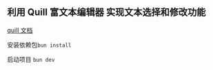 ## 利用 Quill 富文本编辑器 实现文本选择和修改功能

[quill 文档](https://quilljs.com/docs/quickstart)

安装依赖包`bun install`

启动项目 `bun dev `
